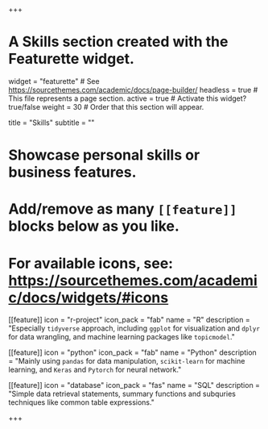 +++
# A Skills section created with the Featurette widget.
widget = "featurette"  # See https://sourcethemes.com/academic/docs/page-builder/
headless = true  # This file represents a page section.
active = true  # Activate this widget? true/false
weight = 30  # Order that this section will appear.

title = "Skills"
subtitle = ""

# Showcase personal skills or business features.
# 
# Add/remove as many `[[feature]]` blocks below as you like.
# 
# For available icons, see: https://sourcethemes.com/academic/docs/widgets/#icons

[[feature]]
  icon = "r-project"
  icon_pack = "fab"
  name = "R"
  description = "Especially `tidyverse` approach, including `ggplot` for visualization and `dplyr` for data wrangling, and  machine learning packages like `topicmodel`."
  
[[feature]]
  icon = "python"
  icon_pack = "fab"
  name = "Python"
  description = "Mainly using `pandas` for data manipulation, `scikit-learn` for machine learning, and `Keras` and `Pytorch` for neural network."  
  
[[feature]]
  icon = "database"
  icon_pack = "fas"
  name = "SQL"
  description = "Simple data retrieval statements, summary functions and subquries techniques like common table expressions."

+++
